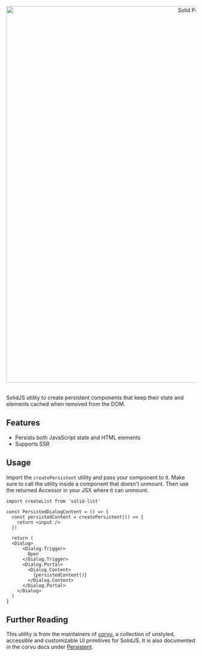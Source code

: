 <div align="center">
  <a href="https://corvu.dev/docs/utilities/persistent">
    <img src="https://corvu.dev/readme/solid-persistent.png" width=1000 alt="Solid Persistent" />
  </a>
</div>
<br />

SolidJS utility to create persistent components that keep their state and elements cached when removed from the DOM.

## Features

- Persists both JavaScript state and HTML elements
- Supports SSR

## Usage

Import the `createPersistent` utility and pass your component to it. Make sure to call the utility inside a component that doesn't unmount. Then use the returned Accessor in your JSX where it can unmount.

```tsx
import createList from 'solid-list'
```

```tsx
const PersistedDialogContent = () => {
  const persistedContent = createPersistent(() => {
    return <input />
  })

  return (
  <Dialog>
      <Dialog.Trigger>
        Open
      </Dialog.Trigger>
      <Dialog.Portal>
        <Dialog.Content>
          {persistedContent()}
        </Dialog.Content>
      </Dialog.Portal>
    </Dialog>
  )
}
```

## Further Reading
This utility is from the maintainers of [corvu](https://corvu.dev), a collection of unstyled, accessible and customizable UI primitives for SolidJS. It is also documented in the corvu docs under [Persistent](https://corvu.dev/docs/utilities/persistent).
